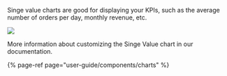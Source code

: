 [comment]: # ($page_title=Singe value)
[comment]: # ($page_description=An overview of Counter Chart)

Singe value charts are good for displaying your KPIs, such as the average number of orders per day, monthly revenue, etc.

![](https://gblobscdn.gitbook.com/assets%2F-LQ08RFAKZvFADEiXKFy%2F-MEUTS5Cb65Kk4L2d8GI%2F-MEUt9kO-FdUp3zDzfsz%2Fimage.png?alt=media&token=10b560e3-6589-414b-8a8e-e124daebbab7)

More information about customizing the Singe Value chart in our documentation.

{% page-ref page="user-guide/components/charts" %}

